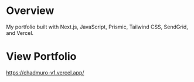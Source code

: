 # Overview

My portfolio built with Next.js, JavaScript, Prismic, Tailwind CSS, SendGrid, and Vercel.

# View Portfolio

https://chadmuro-v1.vercel.app/
